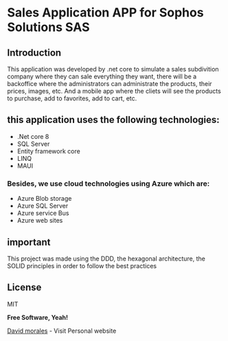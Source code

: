 # Sales Application APP for Sophos Solutions SAS

## Introduction

This application was developed by .net core to simulate a sales subdivition company where they can sale everything they want, 
there will be a backoffice where the administrators can administrate the products, their prices, images, etc. And a mobile app 
where the cliets will see the products to purchase, add to favorites, add to cart, etc.

## this application uses the following technologies:

- .Net core 8
- SQL Server 
- Entity framework core
- LINQ
- MAUI

### Besides, we use cloud technologies using Azure which are:
- Azure Blob storage
- Azure SQL Server
- Azure service Bus
- Azure web sites


## important 

This project was made using the DDD, the hexagonal architecture, the SOLID principles in order to follow the best practices

## License

MIT

**Free Software, Yeah!**

[David morales](https://davidmorales.netlify.app) - Visit Personal website
